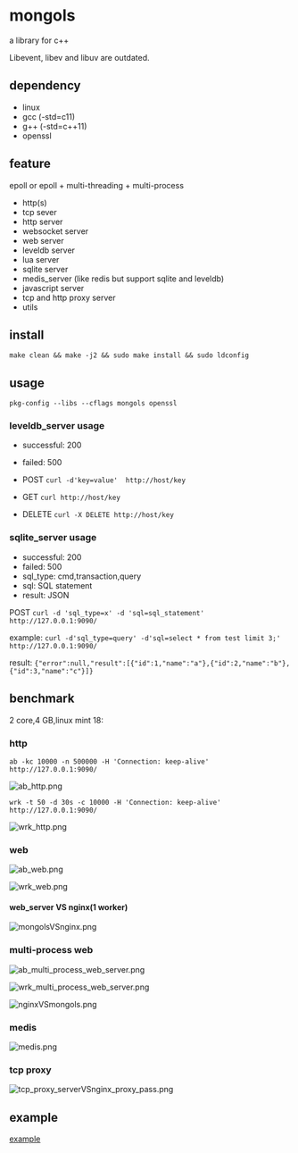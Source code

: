 # mongols
a library for c++

Libevent, libev and libuv are outdated.

## dependency

- linux
- gcc (-std=c11)
- g++ (-std=c++11)
- openssl


## feature
epoll or epoll + multi-threading + multi-process
- http(s)
- tcp sever 
- http server
- websocket server 
- web server 
- leveldb server 
- lua server
- sqlite server
- medis_server (like redis but support sqlite and leveldb)
- javascript server
- tcp and http proxy server
- utils


## install 

`make clean && make -j2 && sudo make install && sudo ldconfig`

## usage

`pkg-config --libs --cflags mongols openssl`

### leveldb_server usage
  - successful: 200
  - failed: 500

- POST `curl -d'key=value'  http://host/key`
- GET  `curl http://host/key`
- DELETE `curl -X DELETE http://host/key`

### sqlite_server usage
 - successful: 200
 - failed: 500
 - sql_type: cmd,transaction,query
 - sql: SQL statement
 - result: JSON

POST `curl -d 'sql_type=x' -d 'sql=sql_statement' http://127.0.0.1:9090/`

example: `curl -d'sql_type=query' -d'sql=select * from test limit 3;' http://127.0.0.1:9090/`

result: `{"error":null,"result":[{"id":1,"name":"a"},{"id":2,"name":"b"},{"id":3,"name":"c"}]}`

## benchmark

2 core,4 GB,linux mint 18:

### http

`ab -kc 10000 -n 500000 -H 'Connection: keep-alive' http://127.0.0.1:9090/`

![ab_http.png](https://raw.githubusercontent.com/webcpp/mongols/master/benchmark/ab_http.png)

`wrk -t 50 -d 30s -c 10000 -H 'Connection: keep-alive' http://127.0.0.1:9090/`

![wrk_http.png](https://raw.githubusercontent.com/webcpp/mongols/master/benchmark/wrk_http.png)

### web

![ab_web.png](https://raw.githubusercontent.com/webcpp/mongols/master/benchmark/ab_web.png)

![wrk_web.png](https://raw.githubusercontent.com/webcpp/mongols/master/benchmark/wrk_web.png)

#### web_server VS nginx(1 worker)

![mongolsVSnginx.png](https://raw.githubusercontent.com/webcpp/mongols/master/benchmark/mongolsVSnginx.png)

### multi-process web


![ab_multi_process_web_server.png](https://raw.githubusercontent.com/webcpp/mongols/master/benchmark/ab_multi_process_web_server.png)

![wrk_multi_process_web_server.png](https://raw.githubusercontent.com/webcpp/mongols/master/benchmark/wrk_multi_process_web_server.png)

![nginxVSmongols.png](https://raw.githubusercontent.com/webcpp/mongols/master/benchmark/nginxVSmongols.png)

### medis

![medis.png](https://raw.githubusercontent.com/webcpp/mongols/master/benchmark/medis.png)

### tcp proxy 

![tcp_proxy_serverVSnginx_proxy_pass.png](https://raw.githubusercontent.com/webcpp/mongols/master/benchmark/tcp_proxy_serverVSnginx_proxy_pass.png)


## example

[example](https://github.com/webcpp/mongols/tree/master/example)





